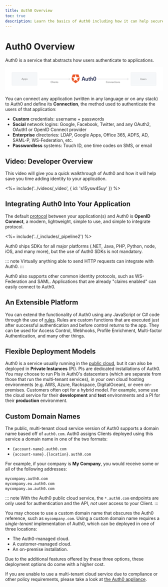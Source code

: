 ```yaml
---
title: Auth0 Overview
toc: true
description: Learn the basics of Auth0 including how it can help secure your application, how you can extend Auth0 to meet the exact needs of your project, and about the flexible deployment options in both the cloud and even your own datacenter.
---
```

# Auth0 Overview

Auth0 is a service that abstracts how users authenticate to applications.

![](/media/articles/overview/overview.png)

You can connect any application (written in any language or on any stack) to Auth0 and define its **Connection**, the method used to authenticate the users of that application:

* **Custom** credentials: username + passwords
* **Social** network logins: Google, Facebook, Twitter, and any OAuth2, OAuth1 or OpenID Connect provider
* **Enterprise** directories: LDAP, Google Apps, Office 365, ADFS, AD, SAML-P, WS-Federation, etc.
* **Passwordless** systems: Touch ID, one time codes on SMS, or email

## Video: Developer Overview
This video will give you a quick walkthrough of Auth0 and how it will help save you time adding identity to your application.

<%= include('../videos/_video', { id: 's15ysw45uy' }) %>

## Integrating Auth0 Into Your Application

The default [protocol](/protocols) between your application(s) and Auth0 is **OpenID Connect**, a modern, lightweight, simple to use, and simple to integrate protocol.

<%= include('../_includes/_pipeline2') %>

Auth0 ships SDKs for all major platforms (.NET, Java, PHP, Python, node, iOS, and many more), but the use of Auth0 SDKs is not mandatory.

::: note
Virtually anything able to send HTTP requests can integrate with Auth0.
:::

Auth0 also supports other common identity protocols, such as WS-Federation and SAML. Applications that are already "claims enabled" can easily connect to Auth0.

## An Extensible Platform
You can extend the functionality of Auth0 using any JavaScript or C# code through the use of [rules](/rules). Rules are custom functions that are executed just after successful authentication and before control returns to the app. They can be used for Access Control, Webhooks, Profile Enrichment, Multi-factor Authentication, and many other things.

## Flexible Deployment Models
Auth0 is a service usually running in the [public cloud](${manage_url}), but it can also be deployed in **Private Instances** (PI). PIs are dedicated installations of Auth0. You may choose to run PIs in Auth0's datacenters (which are separate from those that run the multi-tenant services), in your own cloud hosting environments (e.g. AWS, Azure, Rackspace, DigitalOcean), or even on-premises. Customers often opt for a hybrid model. For example, some use the cloud service for their **development** and **test** environments and a PI for their **production** environment.

## Custom Domain Names

The public, multi-tenant cloud service version of Auth0 supports a domain name based off of `auth0.com`. Auth0 assigns Clients deployed using this service a domain name in one of the two formats:

* `{account-name}.auth0.com`
* `{account-name}.{location}.auth0.com`

For example, if your company is **My Company**, you would receive some or all of the following addresses:

```
mycompany.auth0.com
mycompany.eu.auth0.com
mycompany.au.auth0.com
```

::: note
With the Auth0 public cloud service, the `*.auth0.com` endpoints are only used for authentication and the API, *not* user access to your Client.
:::

You may choose to use a custom domain name that obscures the Auth0 reference, such as `mycompany.com`. Using a custom domain name requires a *single-tenant* implementation of Auth0, which can be deployed in one of three locations:

* The Auth0-managed cloud.
* A customer-managed cloud.
* An on-premise installation.

Due to the additional features offered by these three options, these deployment options do come with a higher cost.

If you are unable to use a multi-tenant cloud service due to compliance or other policy requirements, please take a look at [the Auth0 appliance](/appliance).
